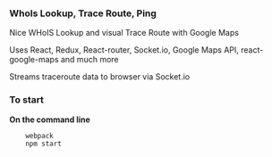### WhoIs Lookup, Trace Route, Ping

Nice WHoIS Lookup and visual Trace Route with Google Maps

Uses React, Redux, React-router, Socket.io, Google Maps API, react-google-maps and much more

Streams traceroute data to browser via Socket.io


### To start

**On the command line**
	
```
	webpack
	npm start
```